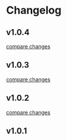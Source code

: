 # Changelog


## v1.0.4

[compare changes](https://github.com/heyo-so/nuxt/compare/v1.0.3...v1.0.4)

## v1.0.3

[compare changes](https://github.com/heyo-so/nuxt/compare/v1.0.2...v1.0.3)

## v1.0.2

[compare changes](https://github.com/heyo-so/nuxt/compare/v1.0.1...v1.0.2)

## v1.0.1

